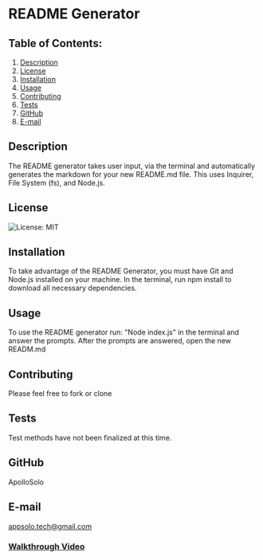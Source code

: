 # README Generator
## Table of Contents:
  1. [Description](#description) 
  2. [License](#License)
  3. [Installation](#Installation)
  4. [Usage](#Usage)  
  5. [Contributing](#Contributing)
  6. [Tests](#Tests)
  7. [GitHub](#GitHub)
  8. [E-mail](#E-mail)
## Description
The README generator takes user input, via the terminal and automatically generates the markdown for your new README.md file. This uses Inquirer, File System (fs), and Node.js.  
## License
![License: MIT](https://img.shields.io/badge/License-MIT-yellow.svg)
## Installation
To take advantage of the README Generator, you must have Git and Node.js installed on your machine. In the terminal, run npm install to download all necessary dependencies.
## Usage
To use the README generator run: "Node index.js" in the terminal and answer the prompts. After the prompts are answered, open the new READM.md
## Contributing
Please feel free to fork or clone
## Tests
Test methods have not been finalized at this time.
## GitHub
ApolloSolo
## E-mail
appsolo.tech@gmail.com

### [Walkthrough Video](https://watch.screencastify.com/v/M5t8GpAPkREuBHzobPqP)

